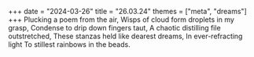 +++
date = "2024-03-26"
title = "26.03.24"
themes = ["meta", "dreams"]
+++
Plucking a poem from the air,
Wisps of cloud form droplets in my grasp,
Condense to drip down fingers taut,
A chaotic distilling file outstretched,
These stanzas held like dearest dreams,
In ever-refracting light
To stillest rainbows in the beads.
